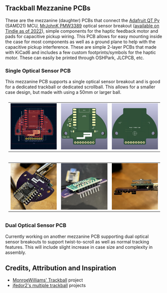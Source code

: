 ## Trackball Mezzanine PCBs

These are the mezzanine (daughter) PCBs that connect the <a href="https://www.adafruit.com/product/4600">Adafruit QT Py</a> (SAMD21) MCU, <a href="https://github.com/mrjohnk/PMW3389DM">MrJohnK PMW3389</a> optical sensor breakout (<a href="https://www.tindie.com/products/jkicklighter/pmw3389-motion-sensor/">available on Tindie as of 2022</a>), simple components for the haptic feedback motor and pads for capacitive pickup wiring. This PCB allows for easy mounting inside the case for most components as well as a ground plane to help with the capacitive pickup interference. These are simple 2-layer PCBs that made with KiCad6 and includes a few custom footprints/symbols for the haptic motor. These can easily be printed through OSHPark, JLCPCB, etc.

### Single Optical Sensor PCB

This mezzanine PCB supports a single optical sensor breakout and is good for a dedicated trackball or dedicated scrollball. This allows for a smaller case design, but made with using a 50mm or larger ball.

<table style="padding: 10px">
	<tr>
		<td width="33%"><img width="100%" src="./pictures/20221216-PCB-editor-v01-front.jpg"></td>
		<td width="33%"><img width="100%" src="./pictures/20221216-PCB-3D-v01-front.jpg"></td>
		<td width="33%"><img width="100%" src="./pictures/20221216-PCB-3D-v01-back.jpg"></td>
	</tr>
</table>

<table style="padding: 10px">
	<tr>
		<td width="33%"><img width="100%" src="./pictures/20221216-PCB-build-v01-front.jpg"></td>
		<td width="33%"><img width="100%" src="./pictures/20221216-PCB-build-v01-back.jpg"></td>
		<td width="33%"><img width="100%" src="./pictures/20221216-PCB-build-v01-side.jpg"></td>
	</tr>
</table>

### Dual Optical Sensor PCB

Currently working on another mezzanine PCB supporting dual optical sensor breakouts to support twist-to-scroll as well as normal tracking features. This will include slight increase in case size and complexity in assembly.

## Credits, Attribution and Inspiration

* <a href="https://github.com/monroewilliams/trackball">MonroeWilliams' Trackball</a> project
* <a href="https://github.com/jfedor2">jfedor2's multiple trackball</a> projects